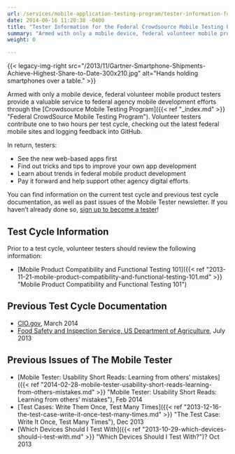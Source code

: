 ```yaml
---
url: /services/mobile-application-testing-program/tester-information-for-the-federal-crowdsource-mobile-testing-program/
date: 2014-06-16 11:20:38 -0400
title: "Tester Information for the Federal Crowdsource Mobile Testing Program"
summary: "Armed with only a mobile device, federal volunteer mobile product testers provide a valuable service to federal agency mobile development efforts through the Crowdsource Mobile Testing Program. Volunteer testers contribute 1-2 hours per test cycle checking out the latest federal mobile sites and logging feedback into"
weight: 0

---
```


{{< legacy-img-right src="/2013/11/Gartner-Smartphone-Shipments-Achieve-Highest-Share-to-Date-300x210.jpg" alt="Hands holding smartphones over a table." >}}

Armed with only a mobile device, federal volunteer mobile product testers provide a valuable service to federal agency mobile development efforts through the [Crowdsource Mobile Testing Program]({{< ref "_index.md" >}} "Federal CrowdSource Mobile Testing Program"). Volunteer testers contribute one to two hours per test cycle, checking out the latest federal mobile sites and logging feedback into GitHub.

In return, testers:

* See the new web-based apps first
* Find out tricks and tips to improve your own app development
* Learn about trends in federal mobile product development
* Pay it forward and help support other agency digital efforts

You can find information on the current test cycle and previous test cycle documentation, as well as past issues of the Mobile Tester newsletter. If you haven&#8217;t already done so, [sign up to become a tester](https://docs.google.com/a/gsa.gov/spreadsheet/viewform?formkey=dGRJTFdQdjQ5VXNHUHFMbmNzUExhNnc6MQ#gid=0)!

## Test Cycle Information

Prior to a test cycle, volunteer testers should review the following information:

* [Mobile Product Compatibility and Functional Testing 101]({{< ref "2013-11-21-mobile-product-compatibility-and-functional-testing-101.md" >}} "Mobile Product Compatibility and Functional Testing 101")

## Previous Test Cycle Documentation

* [CIO.gov](https://github.com/GSA/Crowdsource-Testing-CIO.gov), March 2014
* [Food Safety and Inspection Service, US Department of Agriculture](https://github.com/GSA/Crowdsource-Testing-USDA_FSIS), July 2013

## Previous Issues of The Mobile Tester

* [Mobile Tester: Usability Short Reads: Learning from others’ mistakes]({{< ref "2014-02-28-mobile-tester-usability-short-reads-learning-from-others-mistakes.md" >}} "Mobile Tester: Usability Short Reads: Learning from others’ mistakes"), Feb 2014
* [Test Cases: Write Them Once, Test Many Times]({{< ref "2013-12-16-the-test-case-write-it-once-test-many-times.md" >}} "The Test Case: Write It Once, Test Many Times"), Dec 2013
* [Which Devices Should I Test With]({{< ref "2013-10-29-which-devices-should-i-test-with.md" >}} "Which Devices Should I Test With?")? Oct 2013
